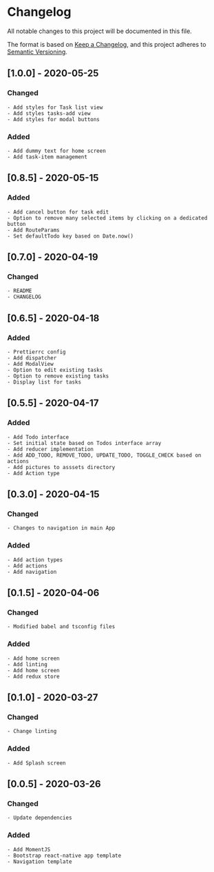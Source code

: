 # Changelog

All notable changes to this project will be documented in this file.

The format is based on [Keep a Changelog](https://keepachangelog.com/en/1.0.0/),
and this project adheres to [Semantic Versioning](https://semver.org/spec/v2.0.0.html).

## [1.0.0] - 2020-05-25

### Changed

    - Add styles for Task list view
    - Add styles tasks-add view
    - Add styles for modal buttons

### Added 

    - Add dummy text for home screen
    - Add task-item management

## [0.8.5] - 2020-05-15

### Added

    - Add cancel button for task edit
    - Option to remove many selected items by clicking on a dedicated button
    - Add RouteParams
    - Set defaultTodo key based on Date.now()

## [0.7.0] - 2020-04-19

### Changed

    - README
    - CHANGELOG

## [0.6.5] - 2020-04-18

### Added

    - Prettierrc config
    - Add dispatcher
    - Add ModalView
    - Option to edit existing tasks
    - Option to remove existing tasks
    - Display list for tasks

## [0.5.5] - 2020-04-17

### Added

    - Add Todo interface
    - Set initial state based on Todos interface array
    - Add reducer implementation
    - Add ADD_TODO, REMOVE_TODO, UPDATE_TODO, TOGGLE_CHECK based on actions
    - Add pictures to asssets directory
    - Add Action type


## [0.3.0] - 2020-04-15

### Changed

    - Changes to navigation in main App 

### Added

    - Add action types
    - Add actions
    - Add navigation 

## [0.1.5] - 2020-04-06

### Changed

    - Modified babel and tsconfig files

### Added

    - Add home screen
    - Add linting
    - Add home screen
    - Add redux store

## [0.1.0] - 2020-03-27

### Changed

    - Change linting 

### Added

    - Add Splash screen

## [0.0.5] - 2020-03-26

### Changed

    - Update dependencies

### Added

    - Add MomentJS
    - Bootstrap react-native app template
    - Navigation template
